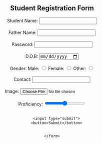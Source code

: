 <!DOCTYPE html>
<html lang="en">
<head>
    <meta charset="UTF-8">
    <meta name="viewport" content="width=device-width, initial-scale=1.0">
    <title>Class 04</title>
</head>
<body>
    <form align="center">
        <h2>Student Registration Form</h2>
        Student Name: <input type="text"><br><br>
        Father Name: <input type="text"><br><br>
        Password: <input type="password"><br><br>
        D.O.B: <input type="date"><br><br>
        Gender: Male: <input name="gender" type="radio"> Female: <input name="gender" type="radio"> Other: <input name="gender" type="radio"><br><br>
        Contact: <input type="number"><br><br>
        Image: <input type="file"><br><br>
        Proficiency: <input type="range"><br><br>

        <input type="submit">
        <button>Submit</button>


    </form>
</body>
</html>

